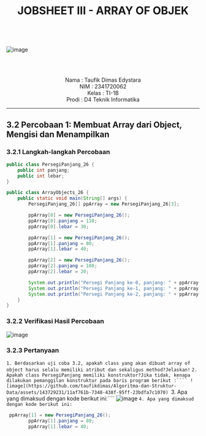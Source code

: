 # <p align="center">JOBSHEET III - ARRAY OF OBJEK</p>

<br><br>

<p align="center">
 
![image](https://github.com/taufikdimas/Algoritma-dan-Struktur-Data/assets/143729231/82948574-8b73-4e17-be0a-4fd3d9c857bf)



</p>

<br><br>

<p align="center">
    Nama : Taufik Dimas Edystara <br>
    NIM : 2341720062 <br>
    Kelas : TI-1B <br>
    Prodi : D4 Teknik Informatika
</p>

***

## **3.2 Percobaan 1: Membuat Array dari Object, Mengisi dan Menampilkan**
### **3.2.1 Langkah-langkah Percobaan**
```java
public class PersegiPanjang_26 {
    public int panjang;
    public int lebar;
}
```
```java
public class ArrayObjects_26 {
    public static void main(String[] args) {
        PersegiPanjang_26[] ppArray = new PersegiPanjang_26[3];

        ppArray[0] = new PersegiPanjang_26();
        ppArray[0].panjang = 110;
        ppArray[0].lebar = 30;

        ppArray[1] = new PersegiPanjang_26();
        ppArray[1].panjang = 80;
        ppArray[1].lebar = 40;

        ppArray[2] = new PersegiPanjang_26();
        ppArray[2].panjang = 100;
        ppArray[2].lebar = 20;

        System.out.println("Persegi Panjang ke-0, panjang: " + ppArray[0].panjang + ", lebar: " + ppArray[0].lebar);
        System.out.println("Persegi Panjang ke-1, panjang: " + ppArray[1].panjang + ", lebar: " + ppArray[1].lebar);
        System.out.println("Persegi Panjang ke-2, panjang: " + ppArray[2].panjang + ", lebar: " + ppArray[2].lebar);
    }
}
```
### **3.2.2 Verifikasi Hasil Percobaan**
![image](https://github.com/taufikdimas/Algoritma-dan-Struktur-Data/assets/143729231/560841d9-510f-406f-9d6b-593b3b527a48)

### **3.2.3 Pertanyaan**
```1. Berdasarkan uji coba 3.2, apakah class yang akan dibuat array of object harus selalu memiliki atribut dan sekaligus method?Jelaskan!```
```2. Apakah class PersegiPanjang memiliki konstruktor?Jika tidak, kenapa dilakukan pemanggilan konstruktur pada baris program berikut :````
![image](https://github.com/taufikdimas/Algoritma-dan-Struktur-Data/assets/143729231/11af761b-7348-438f-95ff-23bdfa7c1070)
```3. Apa yang dimaksud dengan kode berikut ini:````
![image](https://github.com/taufikdimas/Algoritma-dan-Struktur-Data/assets/143729231/eb0408de-86f3-4438-8bbc-6e042bc8963e)
```4. Apa yang dimaksud dengan kode berikut ini:```
```java
 ppArray[1] = new PersegiPanjang_26();
        ppArray[1].panjang = 80;
        ppArray[1].lebar = 40;
```
